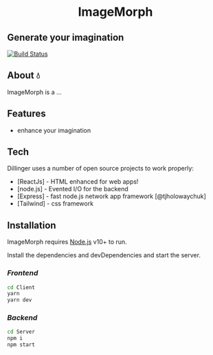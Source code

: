 <h1 align="center">ImageMorph</h1> 

## Generate your imagination 
[![Build Status](https://travis-ci.org/joemccann/dillinger.svg?branch=master)](https://travis-ci.org/joemccann/dillinger)

## About 💧
ImageMorph is a ...


## Features

- enhance your imagination 


## Tech

Dillinger uses a number of open source projects to work properly:

- [ReactJs] - HTML enhanced for web apps!
- [node.js] - Evented I/O for the backend
- [Express] - fast node.js network app framework [@tjholowaychuk]
- [Tailwind] - css framework


## Installation

ImageMorph requires [Node.js](https://nodejs.org/) v10+ to run.

Install the dependencies and devDependencies and start the server.

### **_Frontend_**
```sh
cd Client
yarn
yarn dev
```
### **_Backend_**
```sh
cd Server
npm i
npm start
```
